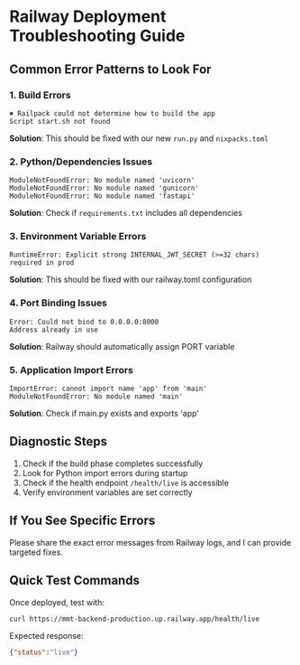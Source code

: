 # Railway Deployment Troubleshooting Guide

## Common Error Patterns to Look For

### 1. Build Errors
```
✖ Railpack could not determine how to build the app
Script start.sh not found
```
**Solution**: This should be fixed with our new `run.py` and `nixpacks.toml`

### 2. Python/Dependencies Issues
```
ModuleNotFoundError: No module named 'uvicorn'
ModuleNotFoundError: No module named 'gunicorn'
ModuleNotFoundError: No module named 'fastapi'
```
**Solution**: Check if `requirements.txt` includes all dependencies

### 3. Environment Variable Errors
```
RuntimeError: Explicit strong INTERNAL_JWT_SECRET (>=32 chars) required in prod
```
**Solution**: This should be fixed with our railway.toml configuration

### 4. Port Binding Issues
```
Error: Could not bind to 0.0.0.0:8000
Address already in use
```
**Solution**: Railway should automatically assign PORT variable

### 5. Application Import Errors
```
ImportError: cannot import name 'app' from 'main'
ModuleNotFoundError: No module named 'main'
```
**Solution**: Check if main.py exists and exports 'app'

## Diagnostic Steps

1. Check if the build phase completes successfully
2. Look for Python import errors during startup
3. Check if the health endpoint `/health/live` is accessible
4. Verify environment variables are set correctly

## If You See Specific Errors

Please share the exact error messages from Railway logs, and I can provide targeted fixes.

## Quick Test Commands

Once deployed, test with:
```bash
curl https://mmt-backend-production.up.railway.app/health/live
```

Expected response:
```json
{"status":"live"}
```